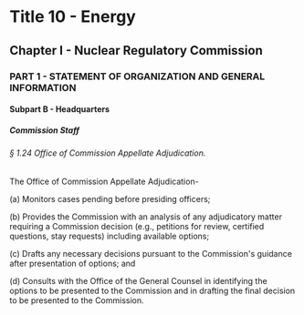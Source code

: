 
# Title 10 - Energy
## Chapter I - Nuclear Regulatory Commission
### PART 1 - STATEMENT OF ORGANIZATION AND GENERAL INFORMATION
#### Subpart B - Headquarters
##### Commission Staff
###### § 1.24 Office of Commission Appellate Adjudication.

The Office of Commission Appellate Adjudication-

(a) Monitors cases pending before presiding officers;

(b) Provides the Commission with an analysis of any adjudicatory matter requiring a Commission decision (e.g., petitions for review, certified questions, stay requests) including available options;

(c) Drafts any necessary decisions pursuant to the Commission's guidance after presentation of options; and

(d) Consults with the Office of the General Counsel in identifying the options to be presented to the Commission and in drafting the final decision to be presented to the Commission.
